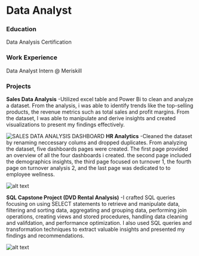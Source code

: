 # Data Analyst

### Education
Data Analysis Certification

### Work Experience
Data Analyst Intern @ Meriskill

### Projects
**Sales Data Analysis**
-Utilized excel table and Power Bi to clean and analyze a dataset. From the analysis, i was able to identify trends like the top-selling products, the revenue metrics such as total sales and profit margins. From the dataset, I was able to manipulate and derive insights and created visualizations to present my findings effectively.

![SALES DATA ANALYSIS DASHBOARD](https://github.com/AmaPrecious/portfolio/assets/155967136/15f43804-e56e-4506-bc45-3cb0fd236ed3)
**HR Analytics**
-Cleaned the dataset by renaming neccessary colums and dropped duplicates. From analyzing the dataset, five dashboards pages were created. The first page provided an overview of all the four dashboards i created. the second page included the demographics insights, the third page focused on turnover 1, the fourth page on turnover analysis 2, and the last page was dedicated to to employee wellness.

![alt text](image.jpg)

**SQL Capstone Project (DVD Rental Analysis)**
-I crafted SQL queries focusing on using SELECT statements to retrieve and manipulate data, filtering and sorting data, aggregating and grouping data, performing join operations, creating views and stored procedures, handling data cleaning and valifdation, and performance optimization. I also used SQL queries and transformation techniques to extract valuable insights and presented my findings and recommendations.

![alt text](image.jpg)
